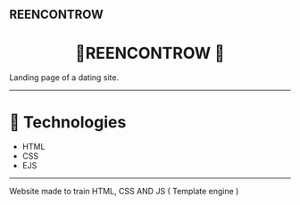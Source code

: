 ## REENCONTROW


<div>
    <h1 align="center"> 👾REENCONTROW 👾</h1>
    <p>Landing page of a dating site.</p>
</div>
<hr>

<h1>🚀 Technologies</h1>
<p>

  * HTML
  * CSS
  * EJS

</p>
<hr>
<div align="center">
  
</div>
<p>Website made to train HTML, CSS AND JS ( Template engine )</p>


